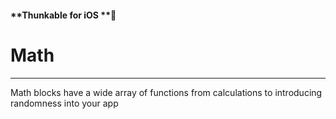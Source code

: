 #### **Thunkable for iOS **

# Math

---

Math blocks have a wide array of functions from calculations to introducing randomness into your app

